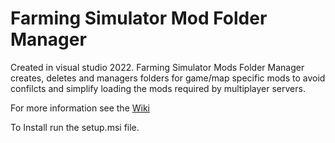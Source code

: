 # Farming Simulator Mod Folder Manager
Created in visual studio 2022.
Farming Simulator Mods Folder Manager creates, deletes and managers folders for game/map specific mods to avoid confilcts and simplify loading the mods required by multiplayer servers.

For more information see the [Wiki](https://github.com/DangerousDick/FS-Mod-Folder-Manager/wiki)

To Install run the setup.msi file.
